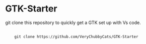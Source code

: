 # GTK-Starter

git clone this repository to quickly get a GTK set up with Vs code.

<pre>
  <code>
    git clone https://github.com/VeryChubbyCats/GTK-Starter
  </code>  
</pre>

